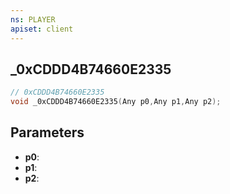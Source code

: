 ```yaml
---
ns: PLAYER
apiset: client
---
```

## _0xCDDD4B74660E2335

```c
// 0xCDDD4B74660E2335
void _0xCDDD4B74660E2335(Any p0,Any p1,Any p2);
```


## Parameters
* **p0**:
* **p1**:
* **p2**: